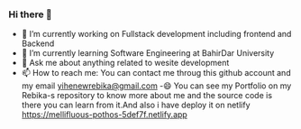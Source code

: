 ### Hi there 👋
- 🔭 I’m currently working on Fullstack development including frontend and Backend
- 🌱 I’m currently learning Software Engineering at BahirDar University
- 💬 Ask me about anything related to wesite development
- 📫 How to reach me: You can contact me throug this github account and my email yihenewrebika@gmail.com
-😄 You can see my Portfolio on my Rebika-s repository to know more about me and the source code is there you can learn from it.And also i have deploy it on netlify https://mellifluous-pothos-5def7f.netlify.app
